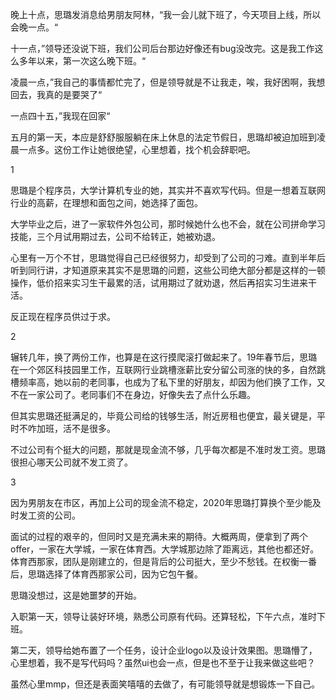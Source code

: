 晚上十点，思璐发消息给男朋友阿林，“我一会儿就下班了，今天项目上线，所以会晚一点。“

十一点，”领导还没说下班，我们公司后台那边好像还有bug没改完。这是我工作这么多年以来，第一次这么晚下班。“

凌晨一点，”我自己的事情都忙完了，但是领导就是不让我走，唉，我好困啊，我想回去，我真的是要哭了“

一点四十五，”我现在回家“



五月的第一天，本应是舒舒服服躺在床上休息的法定节假日，思璐却被迫加班到凌晨一点多。这份工作让她很绝望，心里想着，找个机会辞职吧。



1 

思璐是个程序员，大学计算机专业的她，其实并不喜欢写代码。但是一想着互联网行业的高薪，在理想和面包之间，她选择了面包。

大学毕业之后，进了一家软件外包公司，那时候她什么也不会，就在公司拼命学习技能，三个月试用期过去，公司不给转正，她被劝退。

心里有一万个不甘，思璐觉得自己已经很努力，却受到了公司的刁难。直到半年后听到同行讲，才知道原来其实不是思璐的问题，这些公司绝大部分都是这样的一顿操作，低价招来实习生干最累的活，试用期过了就劝退，然后再招实习生进来干活。

反正现在程序员供过于求。

2 

辗转几年，换了两份工作，也算是在这行摸爬滚打做起来了。19年春节后，思璐在一个郊区科技园里工作，互联网行业跳槽涨薪比安分留公司涨的快的多，自然跳槽频率高，她以前的老同事，也成为了私下里的好朋友，却因为他们换了工作，又不在一家公司了。老同事们不在身边，好像失去了点什么乐趣。

但其实思璐还挺满足的，毕竟公司给的钱够生活，附近房租也便宜，最关键是，平时不咋加班，活不是很多。

不过公司有个挺大的问题，那就是现金流不够，几乎每次都是不准时发工资。思璐很担心哪天公司就不发工资了。

3

因为男朋友在市区，再加上公司的现金流不稳定，2020年思璐打算换个至少能及时发工资的公司。

面试的过程的艰辛的，但同时又是充满未来的期待。大概两周，便拿到了两个offer，一家在大学城，一家在体育西。大学城那边除了距离远，其他也都还好。体育西那家，团队是刚建立的，但是背后的公司挺大，至少不愁钱。在权衡一番后，思璐选择了体育西那家公司，因为它包午餐。

思璐没想过，这是她噩梦的开始。

入职第一天，领导让装好环境，熟悉公司原有代码。还算轻松，下午六点，准时下班。

第二天，领导给她布置了一个任务，设计企业logo以及设计效果图。思璐懵了，心里想着，我不是写代码吗？虽然ui也会一点，但是也不至于让我来做这些吧？

虽然心里mmp，但还是表面笑嘻嘻的去做了，有可能领导就是想锻炼一下自己。



